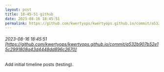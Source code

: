 ```yaml
---
layout: post
title: 18-45-51-github
date: 2023-08-16 18:45:51
permalink: https://github.com/kwertyops/kwertyops.github.io/commit/a532b907b52e15c2991808a43d4448dd896c2670
---
```


###### 2023-08-16 18:45:51 [https://github.com/kwertyops/kwertyops.github.io/commit/a532b907b52e15c2991808a43d4448dd896c2670]
Add initial timeline posts (testing).
